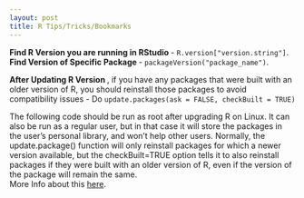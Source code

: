 ```yaml
---
layout: post
title: R Tips/Tricks/Bookmarks
---
```


<b> Find R Version you are running in RStudio </b> - `R.version["version.string"]`.  
<b> Find Version of Specific Package </b> - `packageVersion("package_name")`.  

<b> After Updating R Version </b>, if you have any packages that were built with an older version of R, you should reinstall those packages to avoid compatibility issues - Do `update.packages(ask = FALSE, checkBuilt = TRUE)`  
  
The following code should be run as root after upgrading R on Linux. It can also be run as a regular user, but in that case it will store the packages in the user’s personal library, and won’t help other users. Normally, the update.package() function will only reinstall packages for which a newer version available, but the checkBuilt=TRUE option tells it to also reinstall packages if they were built with an older version of R, even if the version of the package will remain the same.    
More Info about this <a href="https://shiny.rstudio.com/articles/upgrade-R.html"> here</a>.
